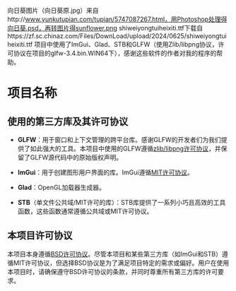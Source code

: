 向日葵图片（向日葵原.jpg）来自http://www.yunkutupian.com/tupian/5747087267.html，用Photoshop处理得向日葵.psd，再转图片得sunflower.png
shiweiyongtuiheixiti.ttf下载自https://zf.sc.chinaz.com/Files/DownLoad/upload/2024/0625/shiweiyongtuiheixiti.ttf
项目中使用了ImGui、Glad、STB和GLFW（使用Zlib/libpng协议，许可协议在项目的glfw-3.4.bin.WIN64下），感谢这些软件的作者对我的程序的帮助。

# 项目名称  
  
## 使用的第三方库及其许可协议  
  
- **GLFW**：用于窗口和上下文管理的跨平台库。感谢GLFW的开发者们为我们提供了如此强大的工具。本项目中使用的GLFW遵循[zlib/libpng许可协议](https://www.glfw.org/license.html)，并保留了GLFW源代码中的原始版权声明。  
  
- **ImGui**：用于创建图形用户界面的库。ImGui遵循[MIT许可协议](https://opensource.org/licenses/MIT)。  
  
- **Glad**：OpenGL加载器生成器。
  
- **STB**（单文件公共域/MIT许可的库）：STB库提供了一系列小巧且高效的工具函数，这些函数通常遵循公共域或MIT许可协议。
  
## 本项目许可协议  
  
本项目本身遵循[BSD许可协议](https://opensource.org/licenses/BSD-3-Clause)。尽管本项目和某些第三方库（如ImGui和STB）遵循MIT许可协议，但选择BSD协议是为了满足项目特定的需求或偏好。用户在使用本项目时，请确保遵守BSD许可协议的条款，并同时尊重所有第三方库的许可要求。  
